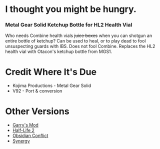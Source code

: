 
# I thought you might be hungry.
### Metal Gear Solid Ketchup Bottle for HL2 Health Vial
Who needs Combine health vials ~~juice boxes~~ when you can shotgun an entire bottle of ketchup? 
Can be used to heal, or to play dead to fool unsuspecting guards with IBS. Does not fool Combine.
Replaces the HL2 health vial with Otacon's ketchup bottle from MGS1.

# Credit Where It's Due
* Kojima Productions - Metal Gear Solid
* V92 - Port & conversion

# Other Versions
* [Garry's Mod](https://steamcommunity.com/sharedfiles/filedetails/?id=3161609901)
* [Half-Life 2](https://gamebanana.com/mods/495964)
* [Obsidian Conflict](https://steamcommunity.com/sharedfiles/filedetails/?id=3161613723)
* [Synergy](https://steamcommunity.com/sharedfiles/filedetails/?id=3161612711)
